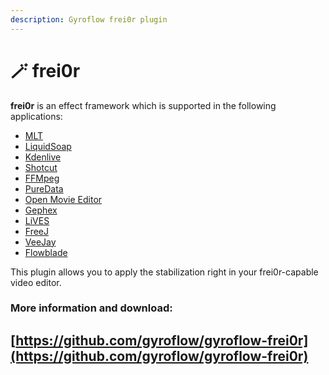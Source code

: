 ```yaml
---
description: Gyroflow frei0r plugin
---
```


# 🪄 frei0r

**frei0r** is an effect framework which is supported in the following applications:

* [MLT](https://www.mltframework.org/)
* [LiquidSoap](https://www.liquidsoap.info/)
* [Kdenlive](https://www.kdenlive.org/)
* [Shotcut](https://www.shotcut.org/)
* [FFMpeg](https://ffmpeg.org/)
* [PureData](https://puredata.info/)
* [Open Movie Editor](http://www.openmovieeditor.org/)
* [Gephex](https://gephex.org/)
* [LiVES](http://lives.sf.net/)
* [FreeJ](https://freej.dyne.org/)
* [VeeJay](http://veejayhq.net/)
* [Flowblade](https://jliljebl.github.io/flowblade/)

This plugin allows you to apply the stabilization right in your frei0r-capable video editor.

### More information and download:

## [https://github.com/gyroflow/gyroflow-frei0r](https://github.com/gyroflow/gyroflow-frei0r)

##
